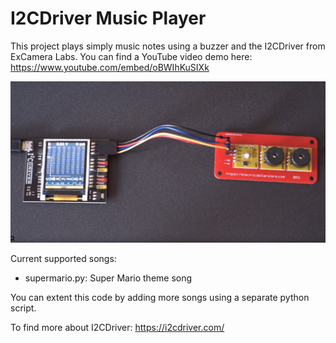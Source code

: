 # I2CDriver Music Player
This project plays simply music notes using a buzzer and the I2CDriver from ExCamera Labs. You can find a YouTube video demo here: https://www.youtube.com/embed/oBWIhKuSIXk

![](iicdriver-music.png)

Current supported songs:

- supermario.py: Super Mario theme song

You can extent this code by adding more songs using a separate python script.

To find more about I2CDriver: https://i2cdriver.com/
